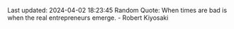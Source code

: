 Last updated: 2024-04-02 18:23:45
Random Quote: When times are bad is when the real entrepreneurs emerge. - Robert Kiyosaki